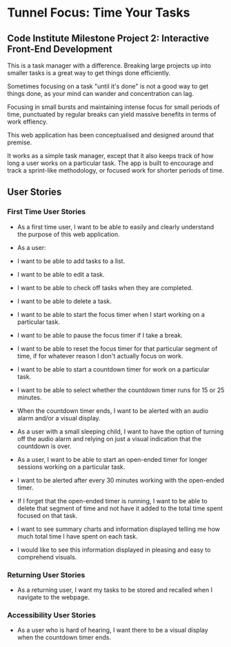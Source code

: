# Tunnel Focus: Time Your Tasks
## Code Institute Milestone Project 2: Interactive Front-End Development

This is a task manager with a difference. 
Breaking large projects up into smaller tasks is a great way to get things done efficiently. 

Sometimes focusing on a task "until it's done" is not a good way to get things done, as your mind can wander and concentration can lag.

Focusing in small bursts and maintaining intense focus for small periods of time, punctuated by regular breaks can yield massive benefits in terms of work effiency.

This web application has been conceptualised and designed around that premise. 

It works as a simple task manager, except that it also keeps track of how long a user works on a particular task. The app is built to encourage and track a sprint-like methodology, or focused work for 
shorter periods of time. 

## User Stories 

### First Time User Stories

- As a first time user, I want to be able to easily and clearly understand the purpose of this web application.

- As a user:
- I want to be able to add tasks to a list.
- I want to be able to edit a task.
- I want to be able to check off tasks when they are completed.
- I want to be able to delete a task.

- I want to be able to start the focus timer when I start working on a particular task.
- I want to be able to pause the focus timer if I take a break. 
- I want to be able to reset the focus timer for that particular segment of time, if for whatever reason I don't actually focus on work.

- I want to be able to start a countdown timer for work on a particular task.
- I want to be able to select whether the countdown timer runs for 15 or 25 minutes.
- When the countdown timer ends, I want to be alerted with an audio alarm and/or a visual display. 
- As a user with a small sleeping child, I want to have the option of turning off the audio alarm and relying on just 
a visual indication that the countdown is over.

- As a user, I want to be able to start an open-ended timer for longer sessions working on a particular task.
- I want to be alerted after every 30 minutes working with the open-ended timer.
- If I forget that the open-ended timer is running, I want to be able to delete that segment of time and not have it added to the total
time spent focused on that task.  

- I want to see summary charts and information displayed telling me how much total time I have spent on each task. 
- I would like to see this information displayed in pleasing and easy to comprehend visuals.

### Returning User Stories

- As a returning user, I want my tasks to be stored and recalled when I navigate to the webpage.

### Accessibility User Stories
- As a user who is hard of hearing, I want there to be a visual display when the countdown timer ends. 
